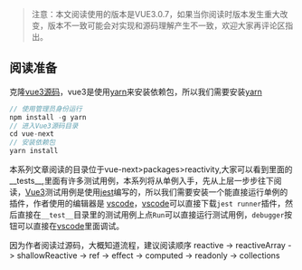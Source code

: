 >注意：本文阅读使用的版本是VUE3.0.7，如果当你阅读时版本发生重大改变，版本不一致可能会对实现和源码理解产生不一致，欢迎大家再评论区指出。

## 阅读准备
克隆[vue3源码](https://github.com/vuejs/vue-next)，vue3是使用[yarn](https://yarnpkg.com/)来安装依赖包，所以我们需要安装[yarn](https://yarnpkg.com/)


```js
// 使用管理员身份运行
npm install -g yarn
// 进入Vue3源码目录
cd vue-next
// 安装依赖包
yarn install
```
本系列文章阅读的目录位于vue-next>packages>reactivity,大家可以看到里面的__tests__,里面有许多测试用例，本系列将从单例入手，先从上层一步步往下阅读，[Vue3](https://vue3js.cn/docs/zh/)测试用例是使用[jest](https://jestjs.io/zh-Hans/)编写的，所以我们需要安装一个能直接运行单例的插件，作者使用的编辑器是 [vscode](https://code.visualstudio.com/)，[vscode](https://code.visualstudio.com/)可以直接下载`jest runner`插件，然后直接在`__test__`目录里的测试用例上点`Run`可以直接运行测试用例，`debugger`按钮可以直接在[vscode](https://code.visualstudio.com/)里面调试。<br>

因为作者阅读过源码，大概知道流程，建议阅读顺序 reactive -> reactiveArray -> shallowReactive -> ref ->  effect -> computed -> readonly -> collections

